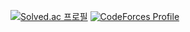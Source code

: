 [![Solved.ac
프로필](http://mazassumnida.wtf/api/v2/generate_badge?boj=mines213)](https://solved.ac/mines213)
[![CodeForces Profile](https://cf.leed.at?id=mines213)](https://codeforces.com/profile/ko_osaga)
<!--
**mines213/mines213** is a ✨ _special_ ✨ repository because its `README.md` (this file) appears on your GitHub profile.

Here are some ideas to get you started:

- 🔭 I’m currently working on ...
- 🌱 I’m currently learning ...
- 👯 I’m looking to collaborate on ...
- 🤔 I’m looking for help with ...
- 💬 Ask me about ...
- 📫 How to reach me: ...
- 😄 Pronouns: ...
- ⚡ Fun fact: ...
-->
